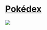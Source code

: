 # <a href="https://giancarlo-k.github.io/pokedex/index.html">Pokédex</a>

<img src="https://skillicons.dev/icons?i=js,html,css,nodejs"/>

